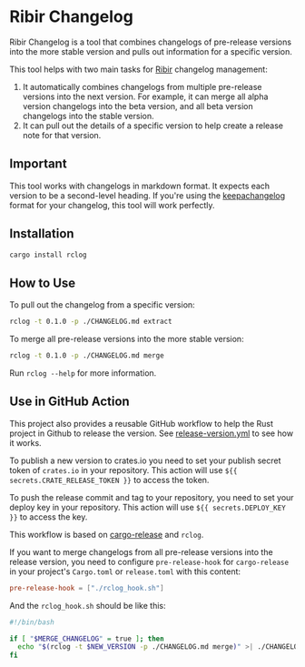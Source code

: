 # Ribir Changelog

Ribir Changelog is a tool that combines changelogs of pre-release versions into the more stable version and pulls out information for a specific version.

This tool helps with two main tasks for [Ribir](ribir.org) changelog management:

1. It automatically combines changelogs from multiple pre-release versions into the next version. For example, it can merge all alpha version changelogs into the beta version, and all beta version changelogs into the stable version.
2. It can pull out the details of a specific version to help create a release note for that version.

## Important

This tool works with changelogs in markdown format. It expects each version to be a second-level heading. If you're using the [keepachangelog](https://keepachangelog.com/en/1.0.0/) format for your changelog, this tool will work perfectly.

## Installation

```sh
cargo install rclog
```

## How to Use

To pull out the changelog from a specific version:

```sh
rclog -t 0.1.0 -p ./CHANGELOG.md extract
```

To merge all pre-release versions into the more stable version:

```sh
rclog -t 0.1.0 -p ./CHANGELOG.md merge
```

Run `rclog --help` for more information.

## Use in GitHub Action

This project also provides a reusable GitHub workflow to help the Rust project in Github to release the version. See 
[release-version.yml](./github/workflows/release-version.yml) to see how it works.

To publish a new version to crates.io you need to set your publish secret token of `crates.io` in your repository. This action will use `${{ secrets.CRATE_RELEASE_TOKEN }}` to access the token.

To push the release commit and tag to your repository, you need to set your deploy key in your repository. This action will use `${{ secrets.DEPLOY_KEY }}` to access the key.

This workflow is based on [cargo-release](https://github.com/crate-ci/cargo-release) and `rclog`. 

If you want to merge changelogs from all pre-release versions into the release version, you need to configure `pre-release-hook` for `cargo-release` in your project's `Cargo.toml` or `release.toml` with this content:

```toml
pre-release-hook = ["./rclog_hook.sh"]
```

And the `rclog_hook.sh` should be like this:

```sh
#!/bin/bash

if [ "$MERGE_CHANGELOG" = true ]; then
  echo "$(rclog -t $NEW_VERSION -p ./CHANGELOG.md merge)" >| ./CHANGELOG.md
fi
```